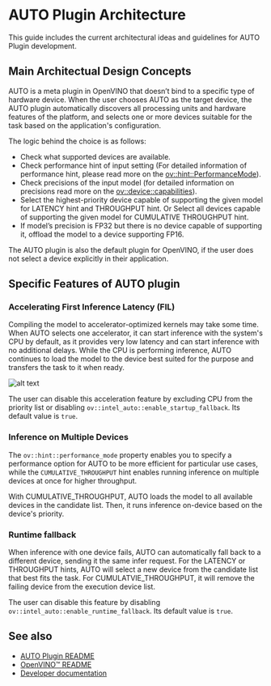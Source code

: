 # AUTO Plugin Architecture

This guide includes the current architectural ideas and guidelines for AUTO Plugin development.

## Main Architectual Design Concepts

AUTO is a meta plugin in OpenVINO that doesn’t bind to a specific type of hardware device. When the user chooses AUTO as the target device, the AUTO plugin automatically discovers all processing units and hardware features of the platform, and selects one or more devices suitable for the task based on the application's configuration.

The logic behind the choice is as follows:
* Check what supported devices are available.
* Check performance hint of input setting (For detailed information of performance hint, please read more on the [ov::hint::PerformanceMode](https://docs.openvino.ai/2023.0/openvino_docs_OV_UG_Performance_Hints.html)).
* Check precisions of the input model (for detailed information on precisions read more on the [ov::device::capabilities](https://docs.openvino.ai/2023.0/namespaceov_1_1device_1_1capability.html)).
* Select the highest-priority device capable of supporting the given model for LATENCY hint and THROUGHPUT hint. Or Select all devices capable of supporting the given model for CUMULATIVE THROUGHPUT hint.
* If model’s precision is FP32 but there is no device capable of supporting it, offload the model to a device supporting FP16.

The AUTO plugin is also the default plugin for OpenVINO, if the user does not select a device explicitly in their application.

## Specific Features of AUTO plugin

### Accelerating First Inference Latency (FIL)

Compiling the model to accelerator-optimized kernels may take some time. When AUTO selects one accelerator, it can start inference with the system's CPU by default, as it provides very low latency and can start inference with no additional delays. While the CPU is performing inference, AUTO continues to load the model to the device best suited for the purpose and transfers the task to it when ready. 

![alt text](https://docs.openvino.ai/2023.0/_images/autoplugin_accelerate.svg "AUTO cuts first inference latency (FIL) by running inference on the CPU until the GPU is ready")

The user can disable this acceleration feature by excluding CPU from the priority list or disabling `ov::intel_auto::enable_startup_fallback`. Its default value is `true`.

### Inference on Multiple Devices

The `ov::hint::performance_mode` property enables you to specify a performance option for AUTO to be more efficient for particular use cases, while the `CUMULATIVE_THROUGHPUT` hint enables running inference on multiple devices at once for higher throughput.

With CUMULATIVE_THROUGHPUT, AUTO loads the model to all available devices in the candidate list. Then, it runs inference on-device based on the device's priority.

### Runtime fallback

When inference with one device fails, AUTO can automatically fall back to a different device, sending it the same infer request. For the LATENCY or THROUGHPUT hints, AUTO will select a new device from the candidate list that best fits the task. For CUMULATVIE_THROUGHPUT, it will remove the failing device from the execution device list.

The user can disable this feature by disabling `ov::intel_auto::enable_runtime_fallback`. Its default value is `true`.

## See also
 * [AUTO Plugin README](../README.md)
 * [OpenVINO™ README](../../../../README.md)
 * [Developer documentation](../../../../docs/dev/index.md)